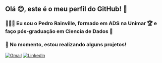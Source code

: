 ## Olá 😊, este é o meu perfil do GitHub! 🎯


### 👨🏻‍💻 Eu sou o Pedro Rainville, formado em ADS na Unimar 🏆 e faço pós-graduação em Ciencia de Dados 💪

### 🧠 No momento, estou realizando alguns projetos!


[![Gmail](https://img.shields.io/badge/Gmail-D14836?style=for-the-badge&logo=gmail&logoColor=white)](pedrorainville11@gmail.com) 
[![Linkedln](https://img.shields.io/badge/LinkedIn-0077B5?style=for-the-badge&logo=linkedin&logoColor=white)](https://www.linkedin.com/in/pedrorainville/)

